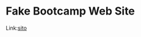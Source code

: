 <h1>Fake Bootcamp Web Site</h1>

<span>Link:</span><a href="https://emanuelezii.github.io/fakeBootcamp_WebSite/">sito</a>